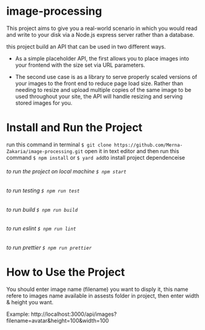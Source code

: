 # image-processing
This project aims to give you a real-world scenario in which you would read and write to your disk via a Node.js express server rather than a database.

this project build an API that can be used in two different ways.
- As a simple placeholder API, the first allows you to place images into your frontend with the size set via URL parameters.
* The second use case is as a library to serve properly scaled versions of your images to the front end to reduce page load size. Rather than needing to resize and upload multiple copies of the same image to be used throughout your site, the API will handle resizing and serving stored images for you.

# Install and Run the Project
run this command in terminal `$ git clone https://github.com/Merna-Zakaria/image-processing.git`
open it in text editor
and then run this command `$ npm install` or `$ yard add`to install project dependenceise

###### to run the project on local machine `$ npm start`
###### to run testing `$ npm run test`
###### to run build `$ npm run build`
###### to run eslint `$ npm run lint`
###### to run prettier `$ npm run prettier`

# How to Use the Project
You should enter image name (filename) you want to disply it, this name refere to images name available in assests folder in project, then enter width & height you want. 

Example: http://localhost:3000/api/images?filename=avatar&height=100&width=100


